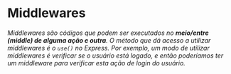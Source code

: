 # Middlewares

_Middlewares são códigos que podem ser executados no **meio/entre (middle) de alguma ação e outra**. O método que dá acesso a utilizar middlewares é o `use()` no Express._
_Por exemplo, um modo de utilizar middlewares é verificar se o usuário está logado, e então poderíamos ter um middleware para verificar esta ação de login do usuário._